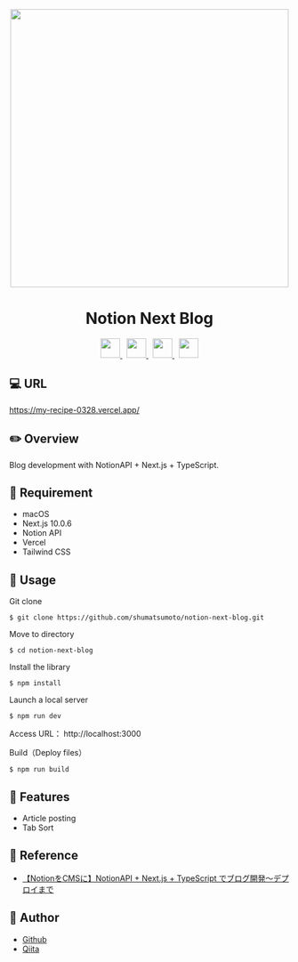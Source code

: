 <div align="center">
  <img src="https://user-images.githubusercontent.com/11171872/204143266-d1d08a96-06a0-4899-8611-e54270b431f9.mov" width="500">
</div>

<h1 align="center">Notion Next Blog</h1>

<div align="center">
  <a href="https://nextjs.org/">
    <img src="https://user-images.githubusercontent.com/11171872/113247237-92a71b80-92f5-11eb-8f09-6047f4c4b441.png" height="35">
  </a>&nbsp;
  <a href="https://developers.notion.com/">
    <img src="https://user-images.githubusercontent.com/11171872/203363958-370efa85-c026-4c46-ada0-c9ad6e216095.png" height="35">
  </a>&nbsp;
  <a href="https://vercel.com/docs">
    <img src="https://user-images.githubusercontent.com/11171872/113248066-334a0b00-92f7-11eb-86d9-cd8030b50c0e.png" height="35">
  </a>&nbsp;
  <a href="https://tailwindcss.com/">
    <img src="https://user-images.githubusercontent.com/11171872/203363611-c98d9780-5fdc-4fb7-9214-dda32d8f8dfb.png" height="35">
  </a>
</div>

## :computer: URL

https://my-recipe-0328.vercel.app/

## :pencil2: Overview

Blog development with NotionAPI + Next.js + TypeScript.

## :hammer: Requirement

- macOS
- Next.js 10.0.6
- Notion API
- Vercel
- Tailwind CSS

## :pushpin: Usage

Git clone
```
$ git clone https://github.com/shumatsumoto/notion-next-blog.git
```
Move to directory
```
$ cd notion-next-blog
```
Install the library
```
$ npm install
```
Launch a local server
```
$ npm run dev
```

Access URL： 
http://localhost:3000

Build（Deploy files）
```
$ npm run build
```

## :railway_car: Features

- Article posting
- Tab Sort

## :green_book: Reference

- [【NotionをCMSに】NotionAPI + Next.js + TypeScript でブログ開発〜デプロイまで](https://www.udemy.com/course/notion-next-blog/)

## :hatching_chick: Author

- [Github](https://github.com/shumatsumoto)
- [Qiita](https://qiita.com/ShuMatsumoto)
